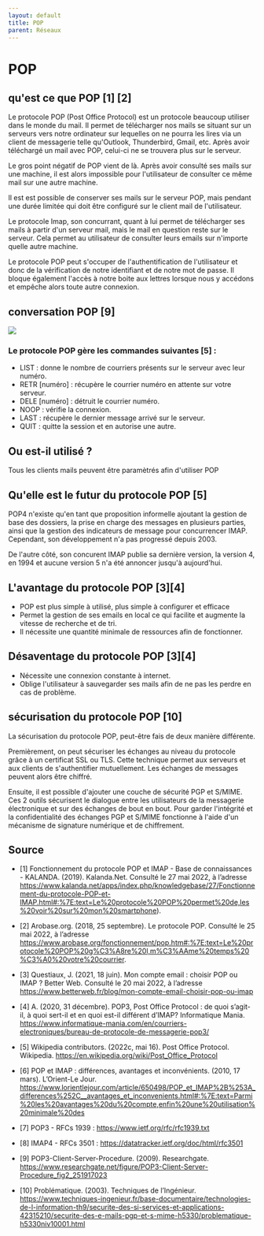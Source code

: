 ```yaml
---
layout: default
title: POP
parent: Réseaux
---
```


# POP

## qu'est ce que POP [1] [2]

Le protocole POP (Post Office Protocol) est un protocole beaucoup utiliser dans le monde du mail. Il permet de télécharger nos mails se situant sur un serveurs vers notre ordinateur sur lequelles on ne pourra les lires via un client de messagerie telle qu'Outlook, Thunderbird, Gmail, etc. Après avoir téléchargé un mail avec POP, celui-ci ne se trouvera plus sur le serveur.

Le gros point négatif de POP vient de là. Après avoir consulté ses mails sur une machine, il est alors impossible pour l'utilisateur de consulter ce même mail sur une autre machine.

Il est est possible de conserver ses mails sur le serveur POP, mais pendant une durée limitée qui doit être configuré sur le client mail de l'utilisateur.

Le protocole Imap, son concurrant, quant à lui permet de télécharger ses mails à partir d'un serveur mail, mais le mail en question reste sur le serveur. Cela permet au utilisateur de consulter leurs emails sur n'importe quelle autre machine. 

Le protocole POP peut s'occuper de l'authentification de l'utilisateur et donc de la vérification de notre identifiant et de notre mot de passe. Il bloque également l'accès à notre boite aux lettres lorsque nous y accédons et empêche alors toute autre connexion.

## conversation POP [9]

![](https://github.com/EphecLLN/Wiki-TI/blob/main/Assets/Images/conversation-POP3.png)

### Le protocole POP gère les commandes suivantes [5] : 

* LIST : donne le nombre de courriers présents sur le serveur avec leur numéro.
* RETR [numéro] : récupère le courrier numéro en attente sur votre serveur.
* DELE [numéro] : détruit le courrier numéro.
* NOOP : vérifie la connexion.
* LAST : récupère le dernier message arrivé sur le serveur.
* QUIT : quitte la session et en autorise une autre.

## Ou est-il utilisé ?

Tous les clients mails peuvent être paramètrés afin d'utiliser POP

## Qu'elle est le futur du protocole POP [5]

POP4 n'existe qu'en tant que proposition informelle ajoutant la gestion de base des dossiers, la prise en charge des messages en plusieurs parties, ainsi que la gestion des indicateurs de message pour concurrencer IMAP. 
Cependant, son développement n'a pas progressé depuis 2003.

De l'autre côté, son concurent IMAP publie sa dernière version, la version 4, en 1994 et aucune version 5 n'a été annoncer jusqu'à aujourd'hui.

## L'avantage du protocole POP [3][4]

* POP est plus simple à utilisé, plus simple à configurer et efficace
* Permet la gestion de ses emails en local ce qui facilite et augmente la vitesse de recherche et de tri.
* Il nécessite une quantité minimale de ressources afin de fonctionner.

## Désaventage du protocole POP [3][4]

* Nécessite une connexion constante à internet.
* Oblige l'utilisateur à sauvegarder ses mails afin de ne pas les perdre en cas de problème.

## sécurisation du protocole POP [10]

La sécurisation du protocole POP, peut-être fais de deux manière 
différente. 

Premièrement, on peut sécuriser les échanges au niveau du protocole grâce 
à un certificat SSL ou TLS. Cette technique permet aux serveurs et aux 
clients de s'authentifier mutuellement. Les échanges de messages peuvent 
alors être chiffré.

Ensuite, il est possible d'ajouter une couche de sécurité PGP et S/MIME. 
Ces 2 outils sécurisent le dialogue entre les utilisateurs de la 
messagerie électronique et sur des échanges de bout en bout.
Pour garder l'intégrité et la confidentialité des échanges PGP et S/MIME 
fonctionne à l'aide d'un mécanisme de signature numérique et de 
chiffrement.

## Source

* [1] Fonctionnement du protocole POP et IMAP - Base de connaissances - KALANDA. (2019). Kalanda.Net. Consulté le 27 mai 2022, à l’adresse https://www.kalanda.net/apps/index.php/knowledgebase/27/Fonctionnement-du-protocole-POP-et-IMAP.html#:%7E:text=Le%20protocole%20POP%20permet%20de,les%20voir%20sur%20mon%20smartphone).

* [2] Arobase.org. (2018, 25 septembre). Le protocole POP. Consulté le 25 mai 2022, à l’adresse https://www.arobase.org/fonctionnement/pop.htm#:%7E:text=Le%20protocole%20POP%20g%C3%A8re%20l,m%C3%AAme%20temps%20%C3%A0%20votre%20courrier.

* [3] Questiaux, J. (2021, 18 juin). Mon compte email : choisir POP ou IMAP ? Better Web. Consulté le 20 mai 2022, à l’adresse https://www.betterweb.fr/blog/mon-compte-email-choisir-pop-ou-imap

* [4] A. (2020, 31 décembre). POP3, Post Office Protocol : de quoi s’agit-il, à quoi sert-il et en quoi est-il différent d’IMAP? Informatique Mania. https://www.informatique-mania.com/en/courriers-electroniques/bureau-de-protocole-de-messagerie-pop3/

* [5] Wikipedia contributors. (2022c, mai 16). Post Office Protocol. Wikipedia. https://en.wikipedia.org/wiki/Post_Office_Protocol

* [6] POP et IMAP : différences, avantages et inconvénients. (2010, 17 mars). L’Orient-Le Jour. https://www.lorientlejour.com/article/650498/POP_et_IMAP%2B%253A_differences%252C__avantages_et_inconvenients.html#:%7E:text=Parmi%20les%20avantages%20du%20compte,enfin%20une%20utilisation%20minimale%20des

* [7] POP3 - RFCs 1939 : https://www.ietf.org/rfc/rfc1939.txt

* [8] IMAP4 - RFCs 3501 : https://datatracker.ietf.org/doc/html/rfc3501

* [9] POP3-Client-Server-Procedure. (2009). Researchgate. https://www.researchgate.net/figure/POP3-Client-Server-Procedure_fig2_251917023

* [10] Problématique. (2003). Techniques de l’Ingénieur. https://www.techniques-ingenieur.fr/base-documentaire/technologies-de-l-information-th9/securite-des-si-services-et-applications-42315210/securite-des-e-mails-pgp-et-s-mime-h5330/problematique-h5330niv10001.html